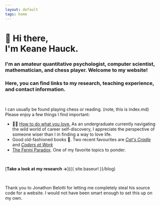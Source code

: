 ```yaml
---
layout: default
tags: home
---
```


# 👋 Hi there, <br/> I'm Keane Hauck.

### I'm an amateur quantitative psychologist, computer scientist, mathematician, and chess player. Welcome to my website! 

### Here, you can find links to my research, teaching experience, and contact information.

<br>

I can usually be found playing chess or reading. (note, this is  index.md)
Please enjoy a few things I find important:

- 🌿💚 [How to do what you love.](https://www.paulgraham.com/love.html) As an undergraduate currently navigating the wild world of career self-discovery, I appreciate the perspective of someone wiser than I in finding a way to love life. 
- Good old-fashioned books 📖. Two recent favourites are [_Cat's Cradle_](https://www.goodreads.com/book/show/135479.Cat_s_Cradle) and [_Coders at Work_](https://www.goodreads.com/book/show/41811.The_Caves_of_Steel)
- [The Fermi Paradox](https://waitbutwhy.com/2014/05/fermi-paradox.html). One of my favorite topics to ponder.

<br>

[**Take a look at my research →**]({{ site.baseurl }}/blog)


<br>


Thank you to Jonathon Belotti for letting me completely steal his source code for a website. I would not have been smart enough to set this up on my own.